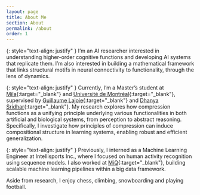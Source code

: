 ```yaml
---
layout: page
title: About Me
section: About
permalink: /about
order: 1
---
```


<!-- <p class="message">
  Hey there! This page is included as an example. Feel free to customize it for your own use upon downloading. Carry on!
</p> -->

{: style="text-align: justify" }
I’m an AI researcher interested in understanding higher-order cognitive functions and developing AI systems that replicate them. I’m also interested in building a mathematical framework that links structural motifs in neural connectivity to functionality, through the lens of dynamics.

{: style="text-align: justify" }
Currently, I’m a Master’s student at [Mila](https://mila.quebec/en){:target="_blank"}  and [Université de Montréal](https://www.umontreal.ca/){:target="_blank"}, supervised by [Guillaume Lajoie](https://www.guillaumelajoie.com/){:target="_blank"} and [Dhanya Sridhar](https://www.dsridhar.com/){:target="_blank"}. My research explores how compression functions as a unifying principle underlying various functionalities in both artificial and biological systems, from perception to abstract reasoning. Specifically, I investigate how principles of compression can induce compositional structure in learning systems, enabling robust and efficient generalization.

{: style="text-align: justify" }
Previously, I interned as a Machine Learning Engineer at Intellisports Inc., where I focused on human activity recognition using sequence models. I also worked at [MiQ](https://www.wearemiq.com/){:target="_blank"}, building scalable machine learning pipelines within a big data framework. 

Aside from research, I enjoy chess, climbing, snowboarding and playing football.